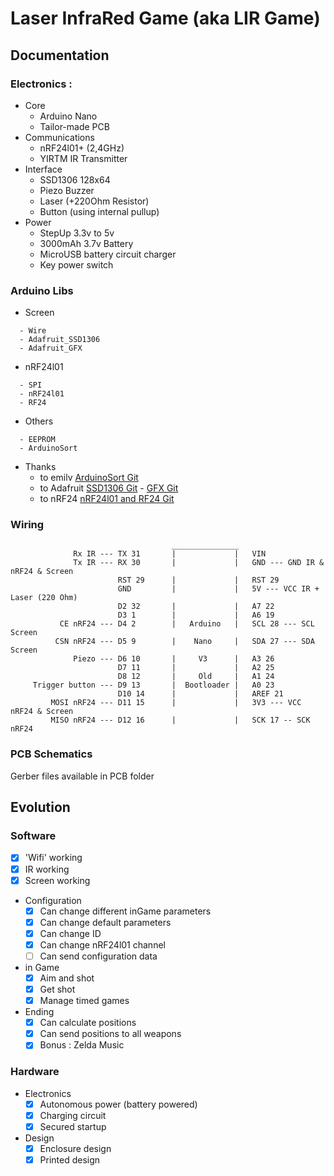 # Laser InfraRed Game (aka LIR Game)

## Documentation

### Electronics :
- Core
  - Arduino Nano
  - Tailor-made PCB
- Communications
  - nRF24l01+ (2,4GHz)
  - YIRTM IR Transmitter
- Interface
  - SSD1306 128x64
  - Piezo Buzzer
  - Laser (+220Ohm Resistor)
  - Button (using internal pullup)
- Power
  - StepUp 3.3v to 5v
  - 3000mAh 3.7v Battery
  - MicroUSB battery circuit charger
  - Key power switch

### Arduino Libs
- Screen
```
  - Wire
  - Adafruit_SSD1306
  - Adafruit_GFX
```
- nRF24l01
```
  - SPI
  - nRF24l01
  - RF24
```
- Others
```
  - EEPROM
  - ArduinoSort
```
- Thanks
  - to emilv [ArduinoSort Git](https://github.com/emilv/ArduinoSort)
  - to Adafruit [SSD1306 Git](https://github.com/adafruit/Adafruit_SSD1306) - [GFX Git](https://github.com/adafruit/Adafruit-GFX-Library)
  - to nRF24 [nRF24l01 and RF24 Git](https://github.com/nRF24/RF24)


### Wiring
```
                                    _______________
              Rx IR --- TX 31       |             |   VIN
              Tx IR --- RX 30       |             |   GND --- GND IR & nRF24 & Screen
                        RST 29      |             |   RST 29
                        GND         |             |   5V --- VCC IR + Laser (220 Ohm)
                        D2 32       |             |   A7 22
                        D3 1        |             |   A6 19
           CE nRF24 --- D4 2        |   Arduino   |   SCL 28 --- SCL Screen
          CSN nRF24 --- D5 9        |    Nano     |   SDA 27 --- SDA Screen
              Piezo --- D6 10       |     V3      |   A3 26
                        D7 11       |             |   A2 25
                        D8 12       |     Old     |   A1 24
     Trigger button --- D9 13       |  Bootloader |   A0 23
                        D10 14      |             |   AREF 21
         MOSI nRF24 --- D11 15      |             |   3V3 --- VCC nRF24 & Screen
         MISO nRF24 --- D12 16      |             |   SCK 17 -- SCK nRF24
```

### PCB Schematics
Gerber files available in PCB folder

## Evolution
### Software
- [x] 'Wifi' working
- [x] IR working
- [x] Screen working
- Configuration
  - [x] Can change different inGame parameters
  - [x] Can change default parameters
  - [x] Can change ID
  - [x] Can change nRF24l01 channel
  - [ ] Can send configuration data
- in Game
  - [x] Aim and shot
  - [x] Get shot
  - [x] Manage timed games
- Ending
  - [x] Can calculate positions
  - [x] Can send positions to all weapons
  - [x] Bonus : Zelda Music
### Hardware
- Electronics
  - [x] Autonomous power (battery powered)
  - [x] Charging circuit
  - [x] Secured startup
- Design
  - [x] Enclosure design
  - [x] Printed design
